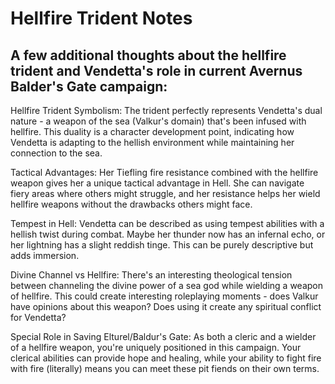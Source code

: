 # Hellfire Trident Notes
## A few additional thoughts about the hellfire trident and Vendetta's role in current Avernus Balder's Gate campaign:

Hellfire Trident Symbolism: The trident perfectly represents Vendetta's dual nature - a weapon of the sea (Valkur's domain) that's been infused with hellfire. This duality is a character development point, indicating how Vendetta is adapting to the hellish environment while maintaining her connection to the sea.

Tactical Advantages: Her Tiefling fire resistance combined with the hellfire weapon gives her a unique tactical advantage in Hell. She can navigate fiery areas where others might struggle, and her resistance helps her wield hellfire weapons without the drawbacks others might face.

Tempest in Hell: Vendetta can be described as using tempest abilities with a hellish twist during combat. Maybe her thunder now has an infernal echo, or her lightning has a slight reddish tinge. This can be purely descriptive but adds immersion.

Divine Channel vs Hellfire: There's an interesting theological tension between channeling the divine power of a sea god while wielding a weapon of hellfire. This could create interesting roleplaying moments - does Valkur have opinions about this weapon? Does using it create any spiritual conflict for Vendetta?

Special Role in Saving Elturel/Baldur's Gate: As both a cleric and a wielder of a hellfire weapon, you're uniquely positioned in this campaign. Your clerical abilities can provide hope and healing, while your ability to fight fire with fire (literally) means you can meet these pit fiends on their own terms.
